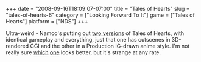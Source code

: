 +++
date = "2008-09-16T18:09:07-07:00"
title = "Tales of Hearts"
slug = "tales-of-hearts-6"
category = ["Looking Forward To It"]
game = ["Tales of Hearts"]
platform = ["NDS"]
+++

Ultra-weird - Namco's putting out <a href="http://kotaku.com/5050395/anime-cutscenes-vs-cg-cutsences-+-fight">two versions</a> of Tales of Hearts, with identical gameplay and everything, just that one has cutscenes in 3D-rendered CGI and the other in a Production IG-drawn anime style.  I'm not really sure <a href="http://www.gametrailers.com/player/39660.html">which</a> <a href="http://www.gametrailers.com/player/39643.html">one</a> looks better, but it's strange at any rate.